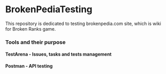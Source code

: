 # BrokenPediaTesting
This repository is dedicated to testing brokenpedia.com site, which is wiki for Broken Ranks game.

### Tools and their purpose
#### TestArena - Issues, tasks and tests management
#### Postman - API testing
#### 
